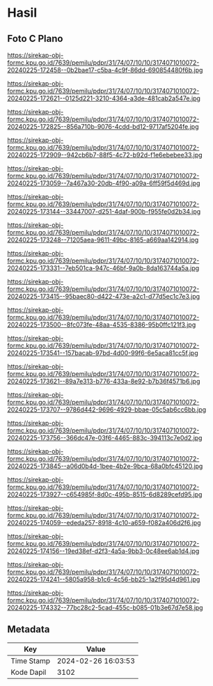 # Hasil

## Foto C Plano

https://sirekap-obj-formc.kpu.go.id/7639/pemilu/pdpr/31/74/07/10/10/3174071010072-20240225-172458--0b2bae17-c5ba-4c9f-86dd-690854480f6b.jpg

https://sirekap-obj-formc.kpu.go.id/7639/pemilu/pdpr/31/74/07/10/10/3174071010072-20240225-172621--0125d221-3210-4364-a3de-481cab2a547e.jpg

https://sirekap-obj-formc.kpu.go.id/7639/pemilu/pdpr/31/74/07/10/10/3174071010072-20240225-172825--856a710b-9076-4cdd-bd12-9717af5204fe.jpg

https://sirekap-obj-formc.kpu.go.id/7639/pemilu/pdpr/31/74/07/10/10/3174071010072-20240225-172909--942cb6b7-88f5-4c72-b92d-f1e6ebebee33.jpg

https://sirekap-obj-formc.kpu.go.id/7639/pemilu/pdpr/31/74/07/10/10/3174071010072-20240225-173059--7a467a30-20db-4f90-a09a-6ff59f5d469d.jpg

https://sirekap-obj-formc.kpu.go.id/7639/pemilu/pdpr/31/74/07/10/10/3174071010072-20240225-173144--33447007-d251-4daf-900b-f955fe0d2b34.jpg

https://sirekap-obj-formc.kpu.go.id/7639/pemilu/pdpr/31/74/07/10/10/3174071010072-20240225-173248--71205aea-9611-49bc-8165-a669aa142914.jpg

https://sirekap-obj-formc.kpu.go.id/7639/pemilu/pdpr/31/74/07/10/10/3174071010072-20240225-173331--7eb501ca-947c-46bf-9a0b-8da163744a5a.jpg

https://sirekap-obj-formc.kpu.go.id/7639/pemilu/pdpr/31/74/07/10/10/3174071010072-20240225-173415--95baec80-d422-473e-a2c1-d77d5ec1c7e3.jpg

https://sirekap-obj-formc.kpu.go.id/7639/pemilu/pdpr/31/74/07/10/10/3174071010072-20240225-173500--8fc073fe-48aa-4535-8386-95b0ffc121f3.jpg

https://sirekap-obj-formc.kpu.go.id/7639/pemilu/pdpr/31/74/07/10/10/3174071010072-20240225-173541--157bacab-97bd-4d00-99f6-6e5aca81cc5f.jpg

https://sirekap-obj-formc.kpu.go.id/7639/pemilu/pdpr/31/74/07/10/10/3174071010072-20240225-173621--89a7e313-b776-433a-8e92-b7b36f4571b6.jpg

https://sirekap-obj-formc.kpu.go.id/7639/pemilu/pdpr/31/74/07/10/10/3174071010072-20240225-173707--9786d442-9696-4929-bbae-05c5ab6cc6bb.jpg

https://sirekap-obj-formc.kpu.go.id/7639/pemilu/pdpr/31/74/07/10/10/3174071010072-20240225-173756--366dc47e-03f6-4465-883c-394113c7e0d2.jpg

https://sirekap-obj-formc.kpu.go.id/7639/pemilu/pdpr/31/74/07/10/10/3174071010072-20240225-173845--a06d0b4d-1bee-4b2e-9bca-68a0bfc45120.jpg

https://sirekap-obj-formc.kpu.go.id/7639/pemilu/pdpr/31/74/07/10/10/3174071010072-20240225-173927--c654985f-8d0c-495b-8515-6d8289cefd95.jpg

https://sirekap-obj-formc.kpu.go.id/7639/pemilu/pdpr/31/74/07/10/10/3174071010072-20240225-174059--ededa257-8918-4c10-a659-f082a406d2f6.jpg

https://sirekap-obj-formc.kpu.go.id/7639/pemilu/pdpr/31/74/07/10/10/3174071010072-20240225-174156--19ed38ef-d2f3-4a5a-9bb3-0c48ee6ab1d4.jpg

https://sirekap-obj-formc.kpu.go.id/7639/pemilu/pdpr/31/74/07/10/10/3174071010072-20240225-174241--5805a958-b1c6-4c56-bb25-1a2f95d4d961.jpg

https://sirekap-obj-formc.kpu.go.id/7639/pemilu/pdpr/31/74/07/10/10/3174071010072-20240225-174332--77bc28c2-5cad-455c-b085-01b3e67d7e58.jpg


## Metadata

| Key        | Value               |
| ---------- | ------------------- |
| Time Stamp | 2024-02-26 16:03:53 |
| Kode Dapil | 3102                |



